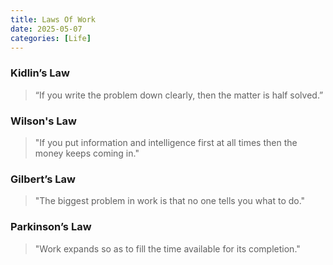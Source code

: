 ```yaml
---
title: Laws Of Work
date: 2025-05-07
categories: [Life]
---
```


### Kidlin’s Law
> “If you write the problem down clearly, then the matter is half solved.”

### Wilson's Law
> "If you put information and intelligence first at all times then the money keeps coming in."

### Gilbert’s Law
> "The biggest problem in work is that no one tells you what to do."

### Parkinson’s Law
> "Work expands so as to fill the time available for its completion."